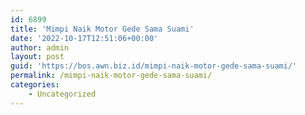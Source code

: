 ```yaml
---
id: 6899
title: 'Mimpi Naik Motor Gede Sama Suami'
date: '2022-10-17T12:51:06+00:00'
author: admin
layout: post
guid: 'https://bos.awn.biz.id/mimpi-naik-motor-gede-sama-suami/'
permalink: /mimpi-naik-motor-gede-sama-suami/
categories:
    - Uncategorized
---
```


